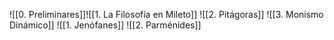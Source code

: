 ![[0. Preliminares]]![[1. La Filosofía en Mileto]]
![[2. Pitágoras]]
![[3. Monismo Dinámico]]
![[1. Jenófanes]]
![[2. Parménides]]